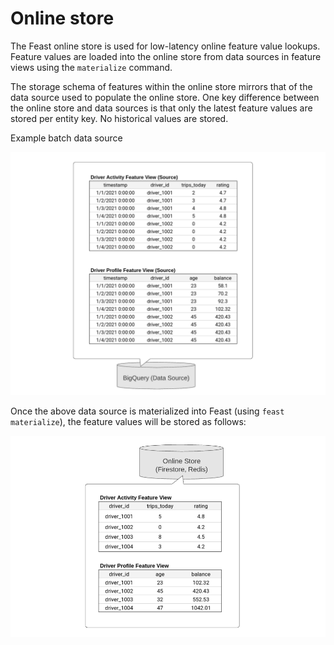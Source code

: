 # Online store

The Feast online store is used for low-latency online feature value lookups. Feature values are loaded into the online store from data sources in feature views using the `materialize` command.

The storage schema of features within the online store mirrors that of the data source used to populate the online store. One key difference between the online store and data sources is that only the latest feature values are stored per entity key. No historical values are stored.

Example batch data source

![](../.gitbook/assets/image%20%286%29.png)

Once the above data source is materialized into Feast \(using `feast materialize`\), the feature values will be stored as follows:

![](../.gitbook/assets/image%20%285%29.png)

